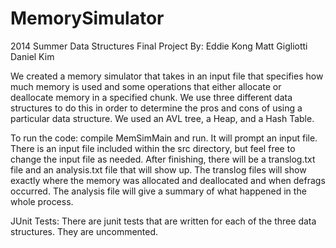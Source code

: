 MemorySimulator
===============

2014 Summer Data Structures Final Project
By:
Eddie Kong
Matt Gigliotti 
Daniel Kim

We created a memory simulator that takes in an input file that specifies how
much memory is used and some operations that either allocate or deallocate
memory in a specified chunk. We use three different data structures to do this
in order to determine the pros and cons of using a particular data structure. We
used an AVL tree, a Heap, and a Hash Table. 

To run the code:
compile MemSimMain and run. It will prompt an input file. There is an input file
included within the src directory, but feel free to change the input file as
needed. After finishing, there will be a translog.txt file and an analysis.txt
file that will show up. The translog files will show exactly where the memory
was allocated and deallocated and when defrags occurred. The analysis file will
give a summary of what happened in the whole process.

JUnit Tests:
There are junit tests that are written for each of the three data structures.
They are uncommented.
